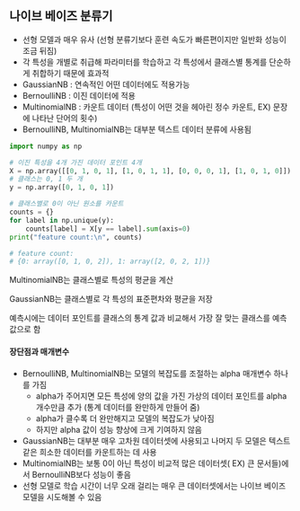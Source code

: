 ## 나이브 베이즈 분류기

- 선형 모델과 매우 유사 (선형 분류기보다 훈련 속도가 빠른편이지만 일반화 성능이 조금 뒤짐)
- 각 특성을 개별로 취급해 파라미터를 학습하고 각 특성에서 클래스별 통계를 단순하게 취합하기 때문에 효과적
- GaussianNB : 연속적인 어떤 데이터에도 적용가능
- BernoulliNB : 이진 데이터에 적용
- MultinomialNB : 카운트 데이터 (특성이 어떤 것을 헤아린 정수 카운트, EX) 문장에 나타난 단어의 횟수)
- BernoulliNB, MultinomialNB는 대부분 텍스트 데이터 분류에 사용됨

```python
import numpy as np

# 이진 특성을 4개 가진 데이터 포인트 4개
X = np.array([[0, 1, 0, 1], [1, 0, 1, 1], [0, 0, 0, 1], [1, 0, 1, 0]])
# 클래스는 0, 1 두 개
y = np.array([0, 1, 0, 1])

# 클래스별로 0이 아닌 원소를 카운트
counts = {}
for label in np.unique(y):
    counts[label] = X[y == label].sum(axis=0)
print("feature count:\n", counts)

# feature count:
# {0: array([0, 1, 0, 2]), 1: array([2, 0, 2, 1])}
```

MultinomialNB는 클래스별로 특성의 평균을 계산

GaussianNB는 클래스별로 각 특성의 표준편차와 평균을 저장

예측시에는 데이터 포인트를 클래스의 통계 값과 비교해서 가장 잘 맞는 클래스를 예측값으로 함

#### 장단점과 매개변수

- BernoulliNB, MultinomialNB는 모델의 복잡도를 조절하는 alpha 매개변수 하나를 가짐
  - alpha가 주어지면 모든 특성에 양의 값을 가진 가상의 데이터 포인트를 alpha 개수만큼 추가 (통계 데이터를 완만하게 만들어 줌)
  - alpha가 클수록 더 완만해지고 모델의 복잡도가 낮아짐
  - 하지만 alpha 값이 성능 향상에 크게 기여하지 않음
- GaussianNB는 대부분 매우 고차원 데이터셋에 사용되고 나머지 두 모델은 텍스트 같은 희소한 데이터를 카운트하는 데 사용
- MultinomialNB는 보통 0이 아닌 특성이 비교적 많은 데이터셋( EX) 큰 문서들)에서 BernoulliNB보다 성능이 좋음
- 선형 모델로 학습 시간이 너무 오래 걸리는 매우 큰 데이터셋에서는 나이브 베이즈 모델을 시도해볼 수 있음 